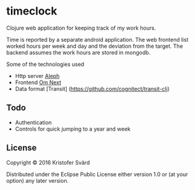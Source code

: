 # timeclock

Clojure web application for keeping track of my work hours.

Time is reported by a separate android application. The web frontend list worked hours per week and day and the deviation from the target. The backend assumes the work hours are stored in mongodb.

Some of the technologies used
* Http server [Aleph](http://aleph.io)
* Frontend [Om Next](https://github.com/omcljs/om)
* Data format [Transit] (https://github.com/cognitect/transit-clj)

## Todo
* Authentication
* Controls for quick jumping to a year and week

## License

Copyright © 2016 Kristofer Svärd

Distributed under the Eclipse Public License either version 1.0 or (at
your option) any later version.
